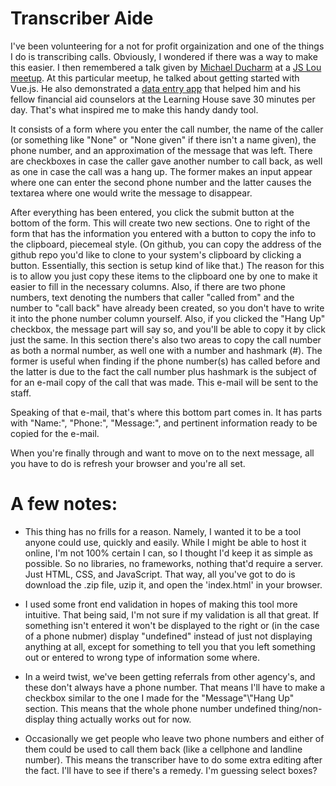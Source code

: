 # Transcriber Aide

I've been volunteering for a not for profit orgainization and one of the things I do is transcribing calls. Obviously, I wondered if there was a way to make this easier. I then remembered a talk given by [Michael Ducharm](https://ducharm.dev/) at a [JS Lou meetup](https://www.meetup.com/JSLouKY). At this particular meetup, he talked about getting started with Vue.js. He also demonstrated a [data entry app](https://mducharm.github.io/VueCallHelper/) that helped him and his fellow financial aid counselors at the Learning House save 30 minutes per day. That's what inspired me to make this handy dandy tool.

It consists of a form where you enter the call number, the name of the caller \(or something like "None" or "None given" if there isn't a name given\), the phone number, and an approximation of the message that was left. There are checkboxes in case the caller gave another number to call back, as well as one in case the call was a hang up. The former makes an input appear where one can enter the second phone number and the latter causes the textarea where one would write the message to disappear.

After everything has been entered, you click the submit button at the bottom of the form. This will create two new sections. One to right of the form that has the information you entered with a button to copy the info to the clipboard, piecemeal style. \(On github, you can copy the address of the github repo you'd like to clone to your system's clipboard by clicking a button. Essentially, this section is setup kind of like that.\) The reason for this is to allow you just copy these items to the clipboard one by one to make it easier to fill in the necessary columns. Also, if there are two phone numbers, text denoting the numbers that caller "called from" and the number to "call back" have already been created, so you don't have to write it into the phone number column yourself. Also, if you clicked the "Hang Up" checkbox, the message part will say so, and you'll be able to copy it by click just the same. In this section there's also two areas to copy the call number as both a normal number, as well one with a number and hashmark \(\#\). The former is useful when finding if the phone number(s) has called before and the latter is due to the fact the call number plus hashmark is the subject of for an e\-mail copy of the call that was made. This e\-mail will be sent to the staff.

Speaking of that e\-mail, that's where this bottom part comes in. It has parts with "Name:", "Phone:", "Message:", and pertinent information ready to be copied for the e\-mail.

When you're finally through and want to move on to the next message, all you have to do is refresh your browser and you're all set.

# A few notes:

- This thing has no frills for a reason. Namely, I wanted it to be a tool anyone could use, quickly and easily. While I might be able to host it online, I'm not 100% certain I can, so I thought I'd keep it as simple as possible. So no libraries, no frameworks, nothing that'd require a server. Just HTML, CSS, and JavaScript. That way, all you've got to do is download the \.zip file, uzip it, and open the 'index.html' in your browser.

- I used some front end validation in hopes of making this tool more intuitive. That being said, I'm not sure if my validation is all that great. If something isn't entered it won't be displayed to the right or \(in the case of a phone nubmer\) display "undefined" instead of just not displaying anything at all, except for something to tell you that you left something out or entered to wrong type of information some where.

- In a weird twist, we've been getting referrals from other agency's, and these don't always have a phone number. That means I'll have to make a checkbox similar to the one I made for the "Message"\\"Hang Up" section. This means that the whole phone number undefined thing/non-display thing actually works out for now. 

- Occasionally we get people who leave two phone numbers and either of them could be used to call them back \(like a cellphone and landline number\). This means the transcriber have to do some extra editing after the fact. I'll have to see if there's a remedy. I'm guessing select boxes?



